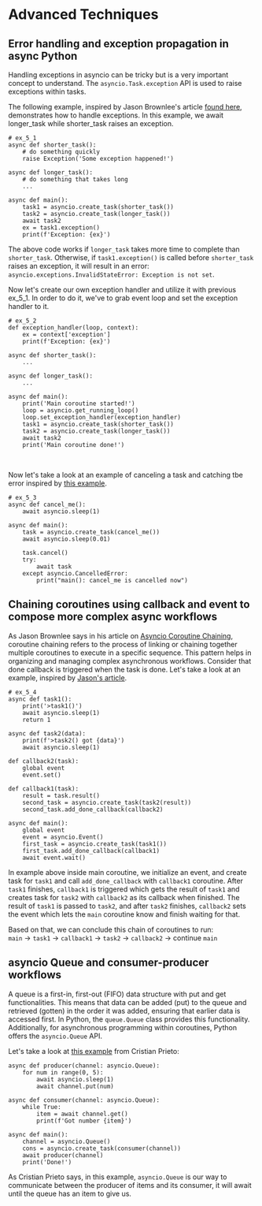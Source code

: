 # Advanced Techniques
## Error handling and exception propagation in async Python
Handling exceptions in asyncio can be tricky but is a very important concept to understand.
The `asyncio.Task.exception` API is used to raise exceptions within tasks.

The following example, inspired by Jason Brownlee's article 
[found here](https://superfastpython.com/asyncio-task-exceptions/#Example_of_Checking_for_an_Exception_in_a_Failed_Task),
demonstrates how to handle exceptions. In this example, we await longer_task while shorter_task raises an exception.

```python3
# ex_5_1
async def shorter_task():
    # do something quickly
    raise Exception('Some exception happened!')

async def longer_task():
    # do something that takes long
    ...

async def main():
    task1 = asyncio.create_task(shorter_task())
    task2 = asyncio.create_task(longer_task())
    await task2
    ex = task1.exception()
    print(f'Exception: {ex}')
```
The above code works if `longer_task` takes more time to complete than `shorter_task`. 
Otherwise, if `task1.exception()` is called before `shorter_task` raises an exception,
it will result in an error: `asyncio.exceptions.InvalidStateError: Exception is not set`.

Now let's create our own exception handler and utilize it with previous ex_5_1. 
In order to do it, we've to grab event loop and set the exception handler to it.
```python3
# ex_5_2
def exception_handler(loop, context):
    ex = context['exception']
    print(f'Exception: {ex}')

async def shorter_task():
    ...

async def longer_task():
    ...

async def main():
    print('Main coroutine started!')
    loop = asyncio.get_running_loop()
    loop.set_exception_handler(exception_handler)
    task1 = asyncio.create_task(shorter_task())
    task2 = asyncio.create_task(longer_task())
    await task2
    print('Main coroutine done!')

```
<br>

Now let's take a look at an example of canceling a task and catching tbe error inspired by
[this example](https://stackoverflow.com/questions/56052748/python-asyncio-task-cancellation).
```python3
# ex_5_3
async def cancel_me():
    await asyncio.sleep(1)

async def main():
    task = asyncio.create_task(cancel_me())
    await asyncio.sleep(0.01)

    task.cancel()
    try:
        await task
    except asyncio.CancelledError:
        print("main(): cancel_me is cancelled now")
```

## Chaining coroutines using callback and event to compose more complex async workflows
As Jason Brownlee says in his article on 
[Asyncio Coroutine Chaining](https://superfastpython.com/asyncio-coroutine-chaining/#What_is_Coroutine_Chaining),
coroutine chaining refers to the process of 
linking or chaining together multiple coroutines to execute in a specific sequence.
This pattern helps in organizing and managing complex asynchronous workflows.
Consider that done callback is triggered when the task is done.
Let's take a look at an example, inspired by 
[Jason's article](https://superfastpython.com/asyncio-coroutine-chaining/#Example_of_Automatic_Chaining_of_Coroutines_With_Callbacks).
```python3
# ex_5_4
async def task1():
    print('>task1()')
    await asyncio.sleep(1)
    return 1

async def task2(data):
    print(f'>task2() got {data}')
    await asyncio.sleep(1)

def callback2(task):
    global event
    event.set()

def callback1(task):
    result = task.result()
    second_task = asyncio.create_task(task2(result))
    second_task.add_done_callback(callback2)

async def main():
    global event
    event = asyncio.Event()
    first_task = asyncio.create_task(task1())
    first_task.add_done_callback(callback1)
    await event.wait()
```
In example above inside main coroutine, we initialize an event, and create task for `task1` and call `add_done_callback`
with `callback1` coroutine. After `task1` finishes, `callback1` is triggered which gets the result of `task1`
and creates task for `task2` with `callback2` as its callback when finished. The result of `task1` is passed to `task2`,
and after `task2` finishes, `callback2` sets the event which lets the `main` coroutine know and finish waiting for that.

Based on that, we can conclude this chain of coroutines to run: <br>
`main` -> `task1` -> `callback1` -> `task2` -> `callback2` -> continue `main`

## asyncio Queue and consumer-producer workflows
A queue is a first-in, first-out (FIFO) data structure with put and get functionalities. 
This means that data can be added (put) to the queue and retrieved (gotten) in the order it was added, 
ensuring that earlier data is accessed first. In Python, the `queue.Queue` class provides this functionality. 
Additionally, for asynchronous programming within coroutines, Python offers the `asyncio.Queue` API.

Let's take a look at 
[this example](https://cprieto.com/posts/2021/07/queues-with-python-asyncio.html) from Cristian Prieto:
```python3
async def producer(channel: asyncio.Queue):
    for num in range(0, 5):
        await asyncio.sleep(1)
        await channel.put(num)

async def consumer(channel: asyncio.Queue):
    while True:
        item = await channel.get()
        print(f'Got number {item}')

async def main():
    channel = asyncio.Queue()
    cons = asyncio.create_task(consumer(channel))
    await producer(channel)
    print('Done!')
```
As Cristian Prieto says, in this example, `asyncio.Queue` is our way to communicate between the producer of items
and its consumer, it will await until the queue has an item to give us.

